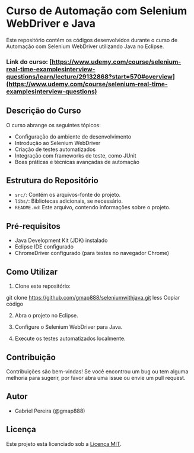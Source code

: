 # Curso de Automação com Selenium WebDriver e Java

Este repositório contém os códigos desenvolvidos durante o curso de Automação com Selenium WebDriver utilizando Java no Eclipse. 

### Link do curso: [https://www.udemy.com/course/selenium-real-time-examplesinterview-questions/learn/lecture/29132868?start=570#overview](https://www.udemy.com/course/selenium-real-time-examplesinterview-questions)

## Descrição do Curso

O curso abrange os seguintes tópicos:

- Configuração do ambiente de desenvolvimento
- Introdução ao Selenium WebDriver
- Criação de testes automatizados
- Integração com frameworks de teste, como JUnit
- Boas práticas e técnicas avançadas de automação

## Estrutura do Repositório

- `src/`: Contém os arquivos-fonte do projeto.
- `libs/`: Bibliotecas adicionais, se necessário.
- `README.md`: Este arquivo, contendo informações sobre o projeto.

## Pré-requisitos

- Java Development Kit (JDK) instalado
- Eclipse IDE configurado
- ChromeDriver configurado (para testes no navegador Chrome)

## Como Utilizar

1. Clone este repositório:

git clone https://github.com/gmap888/seleniumwithjava.git
less
Copiar código

2. Abra o projeto no Eclipse.

3. Configure o Selenium WebDriver para Java.

4. Execute os testes automatizados localmente.

## Contribuição

Contribuições são bem-vindas! Se você encontrou um bug ou tem alguma melhoria para sugerir, por favor abra uma issue ou envie um pull request.

## Autor

- Gabriel Pereira (@gmap888)

## Licença

Este projeto está licenciado sob a [Licença MIT](https://opensource.org/licenses/MIT).
